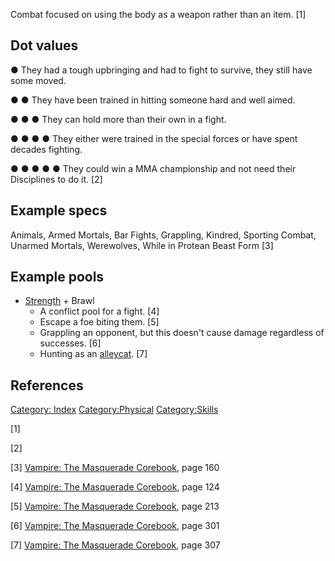 Combat focused on using the body as a weapon rather than an item. [1]

## Dot values

● They had a tough upbringing and had to fight to survive, they still
have some moved.

● ● They have been trained in hitting someone hard and well aimed.

● ● ● They can hold more than their own in a fight.

● ● ● ● They either were trained in the special forces or have spent
decades fighting.

● ● ● ● ● They could win a MMA championship and not need their
Disciplines to do it. [2]

## Example specs

Animals, Armed Mortals, Bar Fights, Grappling, Kindred, Sporting Combat,
Unarmed Mortals, Werewolves, While in Protean Beast Form [3]

## Example pools

- <a href="Strength" class="wikilink" title="Strength">Strength</a> +
  Brawl
  - A conflict pool for a fight. [4]
  - Escape a foe biting them. [5]
  - Grappling an opponent, but this doesn't cause damage regardless of
    successes. [6]
  - Hunting as an <a href="Predator_types#Alleycat" class="wikilink"
    title="alleycat">alleycat</a>. [7]

## References

<a href="Category:_Index" class="wikilink"
title="Category: Index">Category: Index</a>
<a href="Category:Physical" class="wikilink"
title="Category:Physical">Category:Physical</a>
<a href="Category:Skills" class="wikilink"
title="Category:Skills">Category:Skills</a>

[1]

[2]

[3] <a href="Vampire:_The_Masquerade_Corebook" class="wikilink"
title="Vampire: The Masquerade Corebook">Vampire: The Masquerade
Corebook</a>, page 160

[4] <a href="Vampire:_The_Masquerade_Corebook" class="wikilink"
title="Vampire: The Masquerade Corebook">Vampire: The Masquerade
Corebook</a>, page 124

[5] <a href="Vampire:_The_Masquerade_Corebook" class="wikilink"
title="Vampire: The Masquerade Corebook">Vampire: The Masquerade
Corebook</a>, page 213

[6] <a href="Vampire:_The_Masquerade_Corebook" class="wikilink"
title="Vampire: The Masquerade Corebook">Vampire: The Masquerade
Corebook</a>, page 301

[7] <a href="Vampire:_The_Masquerade_Corebook" class="wikilink"
title="Vampire: The Masquerade Corebook">Vampire: The Masquerade
Corebook</a>, page 307
